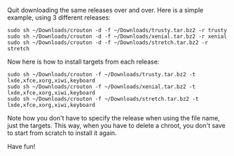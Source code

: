 Quit downloading the same releases over and over. Here is a simple example, using 3 different releases:

    sudo sh ~/Downloads/crouton -d -f ~/Downloads/trusty.tar.bz2 -r trusty  
    sudo sh ~/Downloads/crouton -d -f ~/Downloads/xenial.tar.bz2 -r xenial  
    sudo sh ~/Downloads/crouton -d -f ~/Downloads/stretch.tar.bz2 -r stretch

Now here is how to install targets from each release:  

    sudo sh ~/Downloads/crouton -f ~/Downloads/trusty.tar.bz2 -t lxde,xfce,xorg,xiwi,keyboard  
    sudo sh ~/Downloads/crouton -f ~/Downloads/xenial.tar.bz2 -t lxde,xfce,xorg,xiwi,keyboard  
    sudo sh ~/Downloads/crouton -f ~/Downloads/stretch.tar.bz2 -t lxde,xfce,xorg,xiwi,keyboard

Note how you don't have to specify the release when using the file name, just the targets. This way, when you have to delete a chroot, you don't save to start from scratch to install it again.  
  
Have fun!